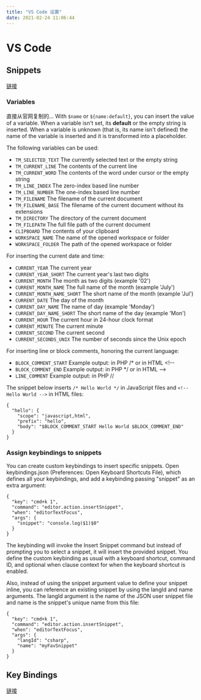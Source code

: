 ```yaml
---
title: "VS Code 设置"
date: 2021-02-24 11:06:44
---
```

# VS Code

## Snippets
[链接](https://code.visualstudio.com/docs/editor/userdefinedsnippets)

### Variables

直接从官网复制的...
With `$name` or `${name:default}`, you can insert the value of a variable. When a variable isn't set, its **default** or the empty string is inserted. When a variable is unknown (that is, its name isn't defined) the name of the variable is inserted and it is transformed into a placeholder.

The following variables can be used:

- `TM_SELECTED_TEXT` The currently selected text or the empty string
- `TM_CURRENT_LINE` The contents of the current line
- `TM_CURRENT_WORD` The contents of the word under cursor or the empty string
- `TM_LINE_INDEX` The zero-index based line number
- `TM_LINE_NUMBER` The one-index based line number
- `TM_FILENAME` The filename of the current document
- `TM_FILENAME_BASE` The filename of the current document without its extensions
- `TM_DIRECTORY` The directory of the current document
- `TM_FILEPATH` The full file path of the current document
- `CLIPBOARD` The contents of your clipboard
- `WORKSPACE_NAME` The name of the opened workspace or folder
- `WORKSPACE_FOLDER` The path of the opened workspace or folder

For inserting the current date and time:

- `CURRENT_YEAR` The current year
- `CURRENT_YEAR_SHORT` The current year's last two digits
- `CURRENT_MONTH` The month as two digits (example '02')
- `CURRENT_MONTH_NAME` The full name of the month (example 'July')
- `CURRENT_MONTH_NAME_SHORT` The short name of the month (example 'Jul')
- `CURRENT_DATE` The day of the month
- `CURRENT_DAY_NAME` The name of day (example 'Monday')
- `CURRENT_DAY_NAME_SHORT` The short name of the day (example 'Mon')
- `CURRENT_HOUR` The current hour in 24-hour clock format
- `CURRENT_MINUTE` The current minute
- `CURRENT_SECOND` The current second
- `CURRENT_SECONDS_UNIX` The number of seconds since the Unix epoch

For inserting line or block comments, honoring the current language:

- `BLOCK_COMMENT_START` Example output: in PHP /* or in HTML <!--
- `BLOCK_COMMENT_END` Example output: in PHP */ or in HTML -->
- `LINE_COMMENT` Example output: in PHP //

The snippet below inserts `/* Hello World */` in JavaScript files and `<!-- Hello World -->` in HTML files:
```
{
  "hello": {
    "scope": "javascript,html",
    "prefix": "hello",
    "body": "$BLOCK_COMMENT_START Hello World $BLOCK_COMMENT_END"
  }
}
```

### Assign keybindings to snippets

You can create custom keybindings to insert specific snippets. Open keybindings.json (Preferences: Open Keyboard Shortcuts File), which defines all your keybindings, and add a keybinding passing "snippet" as an extra argument:
```
{
  "key": "cmd+k 1",
  "command": "editor.action.insertSnippet",
  "when": "editorTextFocus",
  "args": {
    "snippet": "console.log($1)$0"
  }
}
```
The keybinding will invoke the Insert Snippet command but instead of prompting you to select a snippet, it will insert the provided snippet. You define the custom keybinding as usual with a keyboard shortcut, command ID, and optional when clause context for when the keyboard shortcut is enabled.

Also, instead of using the snippet argument value to define your snippet inline, you can reference an existing snippet by using the langId and name arguments. The langId argument is the name of the JSON user snippet file and name is the snippet's unique name from this file:
```
{
  "key": "cmd+k 1",
  "command": "editor.action.insertSnippet",
  "when": "editorTextFocus",
  "args": {
    "langId": "csharp",
    "name": "myFavSnippet"
  }
}
```

## Key Bindings
[链接](https://code.visualstudio.com/docs/getstarted/keybindings)
